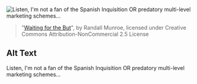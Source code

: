 ![Listen, I'm not a fan of the Spanish Inquisition OR predatory multi-level marketing schemes...](https://imgs.xkcd.com/comics/waiting_for_the_but.png)
> "[Waiting for the But](https://xkcd.com/2146/)", by Randall Munroe, licensed under Creative Commons Attribution-NonCommercial 2.5 License

## Alt Text
Listen, I'm not a fan of the Spanish Inquisition OR predatory multi-level marketing schemes...
